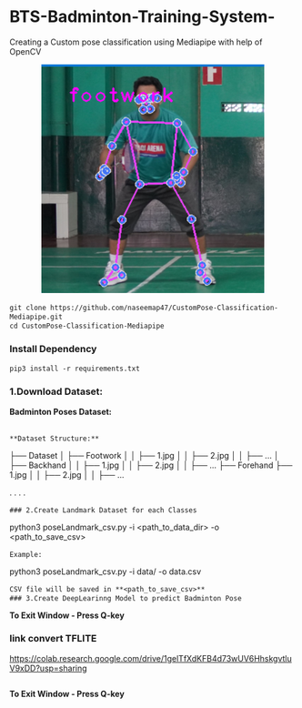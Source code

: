 # BTS-Badminton-Training-System-
Creating a Custom pose classification using Mediapipe with help of OpenCV

<p align="center">
  <img src='Screenshot 2024-08-30 103424.png'/>
</p>


```
git clone https://github.com/naseemap47/CustomPose-Classification-Mediapipe.git
cd CustomPose-Classification-Mediapipe
```
### Install Dependency
```
pip3 install -r requirements.txt
```

### 1.Download Dataset:
**Badminton Poses Dataset:**
```

**Dataset Structure:**
```
├── Dataset
│   ├── Footwork
│   │   ├── 1.jpg
│   │   ├── 2.jpg
│   │   ├── ...
│   ├── Backhand
│   │   ├── 1.jpg
│   │   ├── 2.jpg
│   │   ├── ...
    ├── Forehand
        ├── 1.jpg
│   │   ├── 2.jpg
│   │   ├── ...       

.   .
.   .
```
### 2.Create Landmark Dataset for each Classes
```
python3 poseLandmark_csv.py -i <path_to_data_dir> -o <path_to_save_csv>
```
Example:
```
python3 poseLandmark_csv.py -i data/ -o data.csv
```
CSV file will be saved in **<path_to_save_csv>**
### 3.Create DeepLearinng Model to predict Badminton Pose 
```

**To Exit Window - Press Q-key**

### link convert TFLITE 
https://colab.research.google.com/drive/1gelTfXdKFB4d73wUV6HhskgvtluV9xDD?usp=sharing
```
```
**To Exit Window - Press Q-key**
